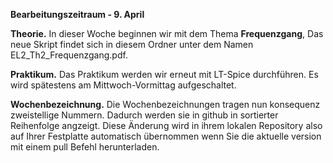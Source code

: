 __Bearbeitungszeitraum - 9. April__

__Theorie.__ 
In dieser Woche beginnen wir mit dem Thema **Frequenzgang**, Das neue Skript findet sich in diesem Ordner unter dem Namen EL2_Th2_Frequenzgang.pdf.

__Praktikum.__
Das Praktikum werden wir erneut mit LT-Spice durchführen. Es wird spätestens am Mittwoch-Vormittag aufgeschaltet.

__Wochenbezeichnung.__
Die Wochenbezeichnungen tragen nun konsequenz zweistellige Nummern. Dadurch werden sie in github in sortierter Reihenfolge angzeigt. 
Diese Änderung wird in ihrem lokalen Repository also auf Ihrer Festplatte automatisch übernommen wenn Sie die aktuelle version mit einem pull Befehl herunterladen.